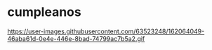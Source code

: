 # cumpleanos
https://user-images.githubusercontent.com/63523248/162064049-46aba61d-0e4e-446e-8bad-74799ac7b5a2.gif
